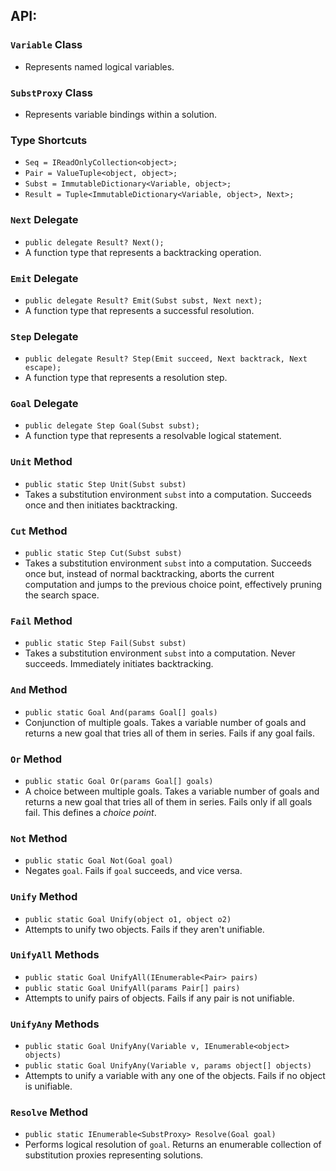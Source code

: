 ## **API:**

### `Variable` Class
- Represents named logical variables.

### `SubstProxy` Class
- Represents variable bindings within a solution.

### Type Shortcuts
- `Seq = IReadOnlyCollection<object>;`
- `Pair = ValueTuple<object, object>;`
- `Subst = ImmutableDictionary<Variable, object>;`
- `Result = Tuple<ImmutableDictionary<Variable, object>, Next>;`

### `Next` Delegate
- `public delegate Result? Next();`
- A function type that represents a backtracking operation.

### `Emit` Delegate
- `public delegate Result? Emit(Subst subst, Next next);`
- A function type that represents a successful resolution.

### `Step` Delegate
- `public delegate Result? Step(Emit succeed, Next backtrack, Next escape);`
- A function type that represents a resolution step.

### `Goal` Delegate
- `public delegate Step Goal(Subst subst);`
- A function type that represents a resolvable logical statement.

### `Unit` Method
- `public static Step Unit(Subst subst)`
- Takes a substitution environment `subst` into a computation. Succeeds once and then initiates backtracking.

### `Cut` Method
- `public static Step Cut(Subst subst)`
- Takes a substitution environment `subst` into a computation. Succeeds once but, instead of normal backtracking, aborts the current computation and jumps to the previous choice point, effectively pruning the search space.

### `Fail` Method
- `public static Step Fail(Subst subst)`
- Takes a substitution environment `subst` into a computation. Never succeeds. Immediately initiates backtracking.

### `And` Method
- `public static Goal And(params Goal[] goals)`
- Conjunction of multiple goals. Takes a variable number of goals and returns a new goal that tries all of them in series. Fails if any goal fails.

### `Or` Method
- `public static Goal Or(params Goal[] goals)`
- A choice between multiple goals. Takes a variable number of goals and returns a new goal that tries all of them in series. Fails only if all goals fail. This defines a *choice point*.

### `Not` Method
- `public static Goal Not(Goal goal)`
- Negates `goal`. Fails if `goal` succeeds, and vice versa.

### `Unify` Method
- `public static Goal Unify(object o1, object o2)`
- Attempts to unify two objects. Fails if they aren't unifiable.

### `UnifyAll` Methods
- `public static Goal UnifyAll(IEnumerable<Pair> pairs)`
- `public static Goal UnifyAll(params Pair[] pairs)`
- Attempts to unify pairs of objects. Fails if any pair is not unifiable.

### `UnifyAny` Methods
- `public static Goal UnifyAny(Variable v, IEnumerable<object> objects)`
- `public static Goal UnifyAny(Variable v, params object[] objects)`
- Attempts to unify a variable with any one of the objects. Fails if no object is unifiable.

### `Resolve` Method
- `public static IEnumerable<SubstProxy> Resolve(Goal goal)`
- Performs logical resolution of `goal`. Returns an enumerable collection of substitution proxies representing solutions.
